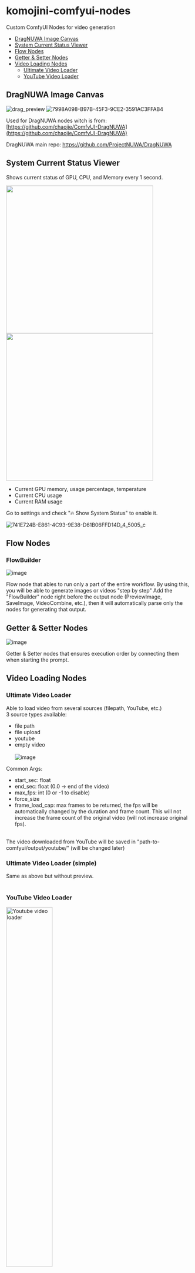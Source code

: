 # komojini-comfyui-nodes
Custom ComfyUI Nodes for video generation

- [ DragNUWA Image Canvas](#dragnuwaimagecanvas)
- [ System Current Status Viewer](#statusviewer)
- [ Flow Nodes](#flownodes)
- [Getter & Setter Nodes](#gettersetternodes)
- [ Video Loading Nodes](#videoloadingnodes)
  - [ Ultimate Video Loader](#ultimatevideoloader)
  - [ YouTube Video Loader](#youtubevideoloader)


<a name="dragnuwaimagecanvas"></a>
## DragNUWA Image Canvas
![drag_preview](https://github.com/komojini/komojini-comfyui-nodes/assets/118584718/82d534c3-df36-46d1-ab16-ff9d3d166e5a)
![7998A098-B97B-45F3-9CE2-3591AC3FFAB4](https://github.com/komojini/komojini-comfyui-nodes/assets/118584718/6ab3b14a-8995-4f11-8966-10740fc9eceb)

Used for DragNUWA nodes witch is from: [https://github.com/chaojie/ComfyUI-DragNUWA](https://github.com/chaojie/ComfyUI-DragNUWA)

DragNUWA main repo: https://github.com/ProjectNUWA/DragNUWA


<a name="statusviewer"></a>
## System Current Status Viewer
Shows current status of GPU, CPU, and Memory every 1 second.

<p float="left">
  <img src="https://github.com/komojini/komojini-comfyui-nodes/assets/118584718/64954343-d75f-4510-8664-1fafdd40a83d" height="400" />
  <img src="https://github.com/komojini/komojini-comfyui-nodes/assets/118584718/5d61b82f-58a8-4309-a58d-8bdc764adcb9" height="400" />
</p>

- Current GPU memory, usage percentage, temperature
- Current CPU usage
- Current RAM usage

Go to settings and check "🔥 Show System Status" to enable it.

![741E724B-E861-4C93-9E38-D61B06FFD14D_4_5005_c](https://github.com/komojini/komojini-comfyui-nodes/assets/118584718/089ea987-9a6d-4868-bad4-f7f44e2bc85b)

<a name="flownodes"></a>
## Flow Nodes
### FlowBuilder
![image](https://github.com/komojini/komojini-comfyui-nodes/assets/118584718/97d7e0f0-7ed2-44af-929a-35e6cf3aa622)

Flow node that ables to run only a part of the entire workflow.
By using this, you will be able to generate images or videos "step by step"
Add the "FlowBuilder" node right before the output node (PreviewImage, SaveImage, VideoCombine, etc.), then it will automatically parse only the nodes for generating that output.

<a name="gettersetternodes"></a>
## Getter & Setter Nodes
![image](https://github.com/komojini/komojini-comfyui-nodes/assets/118584718/a01be34e-f8df-4e6f-9364-d9b26de1a097)

Getter & Setter nodes that ensures execution order by connecting them when starting the prompt.

<a name="videoloadingnodes"></a>
## Video Loading Nodes
<a name="ultimatevideoloader"></a>
### Ultimate Video Loader
Able to load video from several sources (filepath, YouTube, etc.)<br>
3 source types available: 
- file path
- file upload
- youtube
- empty video
<br><br>
![image](https://github.com/komojini/komojini-comfyui-nodes/assets/118584718/c2c27476-45e8-462f-a714-3150df1bb633)


Common Args:
- start_sec: float
- end_sec: float (0.0 -> end of the video)
- max_fps: int (0 or -1 to disable)
- force_size
- frame_load_cap: max frames to be returned, the fps will be automatically changed by the duration and frame count. This will not increase the frame count of the original video (will not increase original fps).
<br>
The video downloaded from YouTube will be saved in "path-to-comfyui/output/youtube/" (will be changed later)
<br>

### Ultimate Video Loader (simple)
Same as above but without preview.
<br><br>
<a name=youtubevideoloader></a>
### YouTube Video Loader
<img width="50%" alt="Youtube video loader" src="https://github.com/komojini/komojini-comfyui-nodes/assets/118584718/65142191-f7e9-4341-ba47-4226b31451fd"><br>
Able to load and extract video from youtube.

Args:
- Common Args Above...
- output_dir (optional): defaults to "path-to-comfyui/output/youtube/"

## Others
### Image Merger
Able to merge 2 images or videos side by side.
Useful to see the results of img2img or vid2vid.

divide_points: 2 points that creates a line to be splitted.
One point will be like (x, y) and the points should be seperated by ";".
for "x" and "y", you can use int (pixel) or with %.
e.g. 
- (50%, 0);(50%, 100%) -> split by vertical line in the center
- (0%, 50%);(100%, 50%) -> split by horizontal line in the center
- (40%, 0);(70%, 100%) ->

<img width="80%" src="https://github.com/komojini/komojini-comfyui-nodes/assets/118584718/8839b1da-e5c1-41a9-87e4-514e25e113b5"/>

<img width="80%" src="https://github.com/komojini/komojini-comfyui-nodes/assets/118584718/585b46d7-2a73-4cc2-be29-68d02db0fe1c"/>

